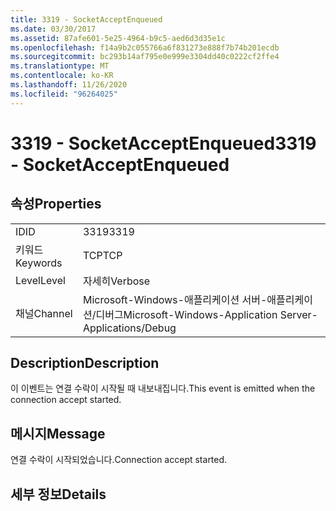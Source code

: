 ```yaml
---
title: 3319 - SocketAcceptEnqueued
ms.date: 03/30/2017
ms.assetid: 87afe601-5e25-4964-b9c5-aed6d3d35e1c
ms.openlocfilehash: f14a9b2c055766a6f831273e888f7b74b201ecdb
ms.sourcegitcommit: bc293b14af795e0e999e3304dd40c0222cf2ffe4
ms.translationtype: MT
ms.contentlocale: ko-KR
ms.lasthandoff: 11/26/2020
ms.locfileid: "96264025"
---
```

# <a name="3319---socketacceptenqueued"></a><span data-ttu-id="567be-102">3319 - SocketAcceptEnqueued</span><span class="sxs-lookup"><span data-stu-id="567be-102">3319 - SocketAcceptEnqueued</span></span>

## <a name="properties"></a><span data-ttu-id="567be-103">속성</span><span class="sxs-lookup"><span data-stu-id="567be-103">Properties</span></span>  
  
|||  
|-|-|  
|<span data-ttu-id="567be-104">ID</span><span class="sxs-lookup"><span data-stu-id="567be-104">ID</span></span>|<span data-ttu-id="567be-105">3319</span><span class="sxs-lookup"><span data-stu-id="567be-105">3319</span></span>|  
|<span data-ttu-id="567be-106">키워드</span><span class="sxs-lookup"><span data-stu-id="567be-106">Keywords</span></span>|<span data-ttu-id="567be-107">TCP</span><span class="sxs-lookup"><span data-stu-id="567be-107">TCP</span></span>|  
|<span data-ttu-id="567be-108">Level</span><span class="sxs-lookup"><span data-stu-id="567be-108">Level</span></span>|<span data-ttu-id="567be-109">자세히</span><span class="sxs-lookup"><span data-stu-id="567be-109">Verbose</span></span>|  
|<span data-ttu-id="567be-110">채널</span><span class="sxs-lookup"><span data-stu-id="567be-110">Channel</span></span>|<span data-ttu-id="567be-111">Microsoft-Windows-애플리케이션 서버-애플리케이션/디버그</span><span class="sxs-lookup"><span data-stu-id="567be-111">Microsoft-Windows-Application Server-Applications/Debug</span></span>|  
  
## <a name="description"></a><span data-ttu-id="567be-112">Description</span><span class="sxs-lookup"><span data-stu-id="567be-112">Description</span></span>  

 <span data-ttu-id="567be-113">이 이벤트는 연결 수락이 시작될 때 내보내집니다.</span><span class="sxs-lookup"><span data-stu-id="567be-113">This event is emitted when the connection accept started.</span></span>  
  
## <a name="message"></a><span data-ttu-id="567be-114">메시지</span><span class="sxs-lookup"><span data-stu-id="567be-114">Message</span></span>  

 <span data-ttu-id="567be-115">연결 수락이 시작되었습니다.</span><span class="sxs-lookup"><span data-stu-id="567be-115">Connection accept started.</span></span>  
  
## <a name="details"></a><span data-ttu-id="567be-116">세부 정보</span><span class="sxs-lookup"><span data-stu-id="567be-116">Details</span></span>

